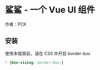 # 鲨鲨 - 一个 Vue UI 组件

作者：PCK

## 安装

使用本框架前，请在 CSS 中开启 border-box
```css
* {box-sizing: border-box;}
```